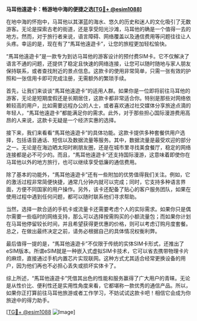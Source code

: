 **马耳他遠遊卡：畅游地中海的便捷之选[[TG💪+ @esim1088](https://t.me/s/esim1088)]**

在地中海的怀抱中，马耳他以其湛蓝的海水、悠久的历史和迷人的文化吸引了无数游客。无论是探索古老的街道，还是享受阳光沙滩，马耳他的确是一个值得一去的地方。然而，对于旅行者来说，语言障碍、网络覆盖以及通信费用等问题往往让人头疼。幸运的是，现在有了“馬耳他遠遊卡”，让您的旅程更加轻松愉快。

“馬耳他遠遊卡”是一款专为到访马耳他的游客设计的预付费SIM卡。它不仅解决了语言不通的问题，还提供了稳定且快速的网络连接，让您可以随时随地与家人朋友保持联系，或者查找附近的景点信息。这款卡的使用非常简单，只需一张有效的护照和一张信用卡即可完成注册，无需额外的繁琐手续。

首先，让我们来谈谈“馬耳他遠遊卡”的适用人群。如果你是一位即将前往马耳他的游客，无论是短期度假还是长期居住，这款卡都非常适合你。特别是那些对网络依赖较高的用户，比如需要远程办公的人士，或者喜欢通过社交媒体分享旅途点滴的年轻人，“馬耳他遠遊卡”都能满足你的需求。此外，对于那些担心国际漫游费用高昂的人来说，这款卡无疑是一个经济实惠的选择。

接下来，我们来看看“馬耳他遠遊卡”的具体功能。这款卡提供多种套餐供用户选择，包括语音通话、短信以及数据流量等服务。其中，数据流量是最受欢迎的部分之一。无论是在海边晒太阳时刷朋友圈，还是在城市里寻找美食餐厅，稳定的网络连接都是必不可少的。而且，“馬耳他遠遊卡”还支持国际漫游，这意味着即使你在马耳他以外的地方旅行，也可以继续享受低廉的通信费用。

除了基本的功能外，“馬耳他遠遊卡”还有一些附加的优势值得我们关注。例如，它的激活过程非常简便快捷，通常几分钟内就可以完成；同时，它支持多种语言界面，方便不同国家的用户操作。另外，该卡还配备了贴心的客户服务团队，如果在使用过程中遇到任何问题，都可以随时联系他们寻求帮助。

当然，选择一款合适的手机卡或流量卡还需要考虑个人的实际需求。如果你只是偶尔需要一些临时的网络支持，那么可以选择按需购买的小额流量包；而如果你计划在马耳他停留较长时间，并且希望获得更优惠的价格，则可以考虑订购月度套餐。总之，在做出最终决定之前，请务必根据自己的具体情况权衡利弊。

最后值得一提的是，“馬耳他遠遊卡”不仅限于传统的实体SIM卡形式，还推出了eSIM版本。所谓eSIM就是一种嵌入式虚拟SIM卡技术，它可以省去携带物理卡片的麻烦，直接通过手机内置芯片实现联网。这种方式尤其适合经常更换设备的用户，因为他们再也不必担心丢失或损坏实体卡了。

综上所述，“馬耳他遠遊卡”凭借其出色的性能和服务赢得了广大用户的青睐。无论是从性价比、便利性还是实用性角度来看，它都堪称一款优秀的通信产品。所以，如果你正打算前往马耳他旅游或者工作学习，不妨试试这款卡吧！相信它会成为你旅途中的得力助手。

[[TG💪+ @esim1088](https://t.me/s/esim1088) ![Image](https://i.postimg.cc/4NQfJmqS/Snipaste-2025-05-13-00-14-12.png)]